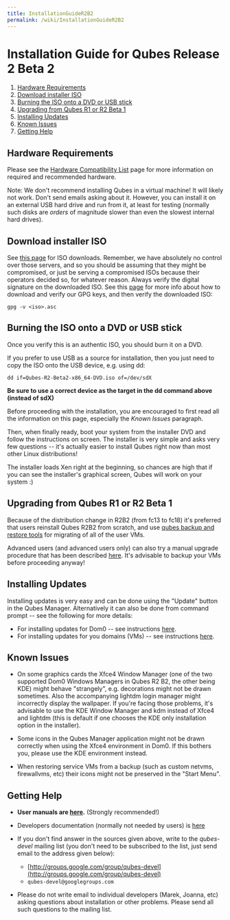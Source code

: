 ```yaml
---
title: InstallationGuideR2B2
permalink: /wiki/InstallationGuideR2B2
---
```


Installation Guide for Qubes Release 2 Beta 2
=============================================

1.  [Hardware Requirements](#HardwareRequirements)
2.  [Download installer ISO](#DownloadinstallerISO)
3.  [Burning the ISO onto a DVD or USB stick](#BurningtheISOontoaDVDorUSBstick)
4.  [Upgrading from Qubes R1 or R2 Beta 1](#UpgradingfromQubesR1orR2Beta1)
5.  [Installing Updates](#InstallingUpdates)
6.  [Known Issues](#KnownIssues)
7.  [Getting Help](#GettingHelp)

Hardware Requirements
---------------------

Please see the [Hardware Compatibility List](/wiki/HCL) page for more information on required and recommended hardware.

Note: We don't recommend installing Qubes in a virtual machine! It will likely not work. Don't send emails asking about it. However, you can install it on an external USB hard drive and run from it, at least for testing (normally such disks are *orders* of magnitude slower than even the slowest internal hard drives).

Download installer ISO
----------------------

See [this page](/wiki/QubesDownloads) for ISO downloads. Remember, we have absolutely no control over those servers, and so you should be assuming that they might be compromised, or just be serving a compromised ISOs because their operators decided so, for whatever reason. Always verify the digital signature on the downloaded ISO. See this [page](/wiki/VerifyingSignatures) for more info about how to download and verify our GPG keys, and then verify the downloaded ISO:

``` {.wiki}
gpg -v <iso>.asc
```

Burning the ISO onto a DVD or USB stick
---------------------------------------

Once you verify this is an authentic ISO, you should burn it on a DVD.

If you prefer to use USB as a source for installation, then you just need to copy the ISO onto the USB device, e.g. using dd:

``` {.wiki}
dd if=Qubes-R2-Beta2-x86_64-DVD.iso of=/dev/sdX
```

**Be sure to use a correct device as the target in the dd command above (instead of sdX)**

Before proceeding with the installation, you are encouraged to first read all the information on this page, especially the *Known Issues* paragraph.

Then, when finally ready, boot your system from the installer DVD and follow the instructions on screen. The installer is very simple and asks very few questions -- it's actually easier to install Qubes right now than most other Linux distributions!

The installer loads Xen right at the beginning, so chances are high that if you can see the installer's graphical screen, Qubes will work on your system :)

Upgrading from Qubes R1 or R2 Beta 1
------------------------------------

Because of the distribution change in R2B2 (from fc13 to fc18) it's preferred that users reinstall Qubes R2B2 from scratch, and use [qubes backup and restore tools](/wiki/BackupRestore) for migrating of all of the user VMs.

Advanced users (and advanced users only) can also try a manual upgrade procedure that has been described [here](/wiki/UpgradeToR2B2). It's advisable to backup your VMs before proceeding anyway!

Installing Updates
------------------

Installing updates is very easy and can be done using the "Update" button in the Qubes Manager. Alternatively it can also be done from command prompt -- see the following for more details:

-   For installing updates for Dom0 -- see instructions [here](/wiki/SoftwareUpdateDom0).
-   For installing updates for you domains (VMs) -- see instructions [here](/wiki/SoftwareUpdateVM).

Known Issues
------------

-   On some graphics cards the Xfce4 Window Manager (one of the two supported Dom0 Windows Managers in Qubes R2 B2, the other being KDE) might behave "strangely", e.g. decorations might not be drawn sometimes. Also the accompanying lightdm login manager might incorrectly display the wallpaper. If you're facing those problems, it's advisable to use the KDE Window Manager and kdm instead of Xfce4 and lightdm (this is default if one chooses the KDE only installation option in the installer).

-   Some icons in the Qubes Manager application might not be drawn correctly when using the Xfce4 environment in Dom0. If this bothers you, please use the KDE environment instead.

-   When restoring service VMs from a backup (such as custom netvms, firewallvms, etc) their icons might not be preserved in the "Start Menu".

Getting Help
------------

-   **User manuals are [here](/wiki/UserDoc).** (Strongly recommended!)

-   Developers documentation (normally not needed by users) is [here](/wiki/SystemDoc)

-   If you don't find answer in the sources given above, write to the *qubes-devel* mailing list (you don't need to be subscribed to the list, just send email to the address given below):
    -   [​http://groups.google.com/group/qubes-devel](http://groups.google.com/group/qubes-devel)
    -   `qubes-devel@googlegroups.com`

-   Please do not write email to individual developers (Marek, Joanna, etc) asking questions about installation or other problems. Please send all such questions to the mailing list.

